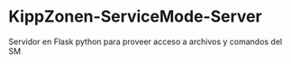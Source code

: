 # KippZonen-ServiceMode-Server
Servidor en Flask python para proveer acceso a archivos y comandos del SM
